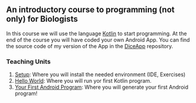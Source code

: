 ## An introductory course to programming (not only) for Biologists

In this course we will use the language [Kotlin](https://kotlinlang.org/) to start programming. At the end of the course you will have coded your own Android App. You can find the source code of my version of the App in the [DiceApp](https://github.com/Joerg-Schultz/DiceApp) repository.

### Teaching Units

1. [Setup](./Setup/setup.html): Where you will install the needed environment (IDE, Exercises)
2. [Hello World](./HelloWord/helloworld.html): Where you will run yor first Kotlin program.
3. [Your First Android Program](./DiceApp/emptyproject.html): Where you will generate your first Android program!
